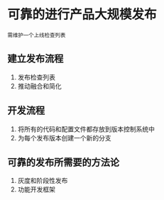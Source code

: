 # 可靠的进行产品大规模发布
    需维护一个上线检查列表

## 建立发布流程
1. 发布检查列表
1. 推动融合和简化

## 开发流程
1. 将所有的代码和配置文件都存放到版本控制系统中
1. 为每个发布版本创建一个新的分支

## 可靠的发布所需要的方法论
1. 灰度和阶段性发布
1. 功能开发框架

